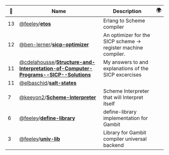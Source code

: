 |:star2: | Name | Description | 🌍|
|---|---|---|---|
|13|[@feeley](https://github.com/feeley)/[**etos**](https://github.com/feeley/etos)|Erlang to Scheme compiler||
|12|[@ben-lerner](https://github.com/ben-lerner)/[**sicp-optimizer**](https://github.com/ben-lerner/sicp-optimizer)|An optimizer for the SICP scheme → register machine compiler.||
|11|[@cdelahousse](https://github.com/cdelahousse)/[**Structure-and-Interpretation-of-Computer-Programs--SICP--Solutions**](https://github.com/cdelahousse/Structure-and-Interpretation-of-Computer-Programs--SICP--Solutions)|My answers to and explanations of the SICP excercises||
|11|[@elbaschid](https://github.com/elbaschid)/[**salt-states**](https://github.com/elbaschid/salt-states)|||
|7|[@keeyon2](https://github.com/keeyon2)/[**Scheme-Interpreter**](https://github.com/keeyon2/Scheme-Interpreter)|Scheme Interpreter that will Interpret itself||
|6|[@feeley](https://github.com/feeley)/[**define-library**](https://github.com/feeley/define-library)|define-library implementation for Gambit||
|3|[@feeley](https://github.com/feeley)/[**univ-lib**](https://github.com/feeley/univ-lib)|Library for Gambit compiler universal backend||

